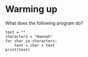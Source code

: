 
# Warming up

What does the following program do?

    text = ""
    characters = "Hannah"
    for char in characters:
        text = char + text
    print(text)
